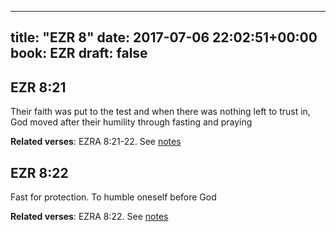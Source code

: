 
---
title: "EZR 8"
date: 2017-07-06 22:02:51+00:00
book: EZR
draft: false
---

## EZR 8:21

Their faith was put to the test and when there was nothing left to trust in, God moved after their humility through fasting and praying

**Related verses**: EZRA 8:21-22. See [notes](https://my.bible.com/notes/2673638709333320223)


## EZR 8:22

Fast for protection. To humble oneself before God

**Related verses**: EZRA 8:22. See [notes](https://my.bible.com/notes/2672421931089388435)

